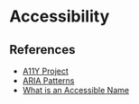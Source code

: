 # Accessibility

## References

- [A11Y Project](https://www.a11yproject.com/)
- [ARIA Patterns](https://www.w3.org/WAI/ARIA/apg/patterns/)
- [What is an Accessible Name](https://www.tpgi.com/what-is-an-accessible-name/)
